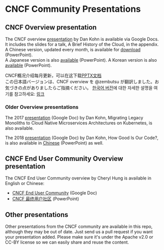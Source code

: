 # CNCF Community Presentations

## CNCF Overview presentation
The CNCF overview [presentation](https://docs.google.com/presentation/d/1UGewu4MMYZobunfKr5sOGXsspcLOH_5XeCLyOHKh9LU/) by Dan Kohn is available via Google Docs. It includes the slides for a talk, A Brief History of the Cloud, in the appendix.  
A Chinese version, updated every month, is available for [download](https://github.com/cncf/presentations/raw/main/chinese/CNCF_Overview_CN.pptx) (PowerPoint).  
A Japanese version is also [available](https://github.com/cncf/presentations/tree/master/japanese/CNCF_Overview_Ja-Jp.pptx) (PowerPoint).
A Korean version is also [available](https://github.com/cncf/presentations/tree/master/korean/CNCF_Overview_ko-kr.pptx) (PowerPoint).

CNCF概况介绍每月更新，可以在这下载[PPTX文档](https://github.com/cncf/presentations/raw/main/chinese/CNCF_Overview_CN.pptx)  
この日本語バージョンは、CNCF overview を @zembutsu が翻訳しました。お気づきの点がありましたらご指摘ください。
[한국어 버전](https://github.com/cncf/presentations/tree/master/korean/CNCF_Overview_ko-kr.pptx)에 대한 자세한 설명을 여기를 참고하세요: [링크](korean/README.md)


### Older Overview presentations
The 2017 [presentation](https://docs.google.com/presentation/d/105ZgwafitwXH6_sWevFHHUerciuv4ckDQ_CXjGPjv0Y/) (Google Doc) by Dan Kohn, Migrating Legacy Monoliths to Cloud Native Microservices Architectures on Kubernetes, is also available.

The 2018 [presentation](https://docs.google.com/presentation/d/1r3lI5YdLVjSCc6CuHmP-cE0R-Bixx_ejBk-WMVNv1Y8/) (Google Doc) by Dan Kohn, How Good Is Our Code?, is also available in [Chinese](https://github.com/cncf/presentations/blob/master/chinese/How_Good_Is_Our_Code_CN.pptx) (PowerPoint) as well.


## CNCF End User Community Overview presentation
The CNCF End User Community overview by Cheryl Hung is available in English or Chinese:

* [CNCF End User Community](https://docs.google.com/presentation/d/194SyKdHL7ws_DBOdbrXdowEJi54kIzDdDK_h-6Ag0uo/) (Google Doc)
* [CNCF 最终用户社区](https://github.com/cncf/presentations/raw/main/chinese/CNCF_EUC_Overview_CN.pptx) (PowerPoint)

## Other presentations
Other presentations from the CNCF community are available in this repo, although they may be out of date. Just send us a pull request if you want your presentation added. Please make sure it's under the Apache v2.0 or CC-BY license so we can easily share and reuse the content.
